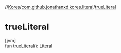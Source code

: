 //[Kores](../../index.md)/[com.github.jonathanxd.kores.literal](index.md)/[trueLiteral](true-literal.md)

# trueLiteral

[jvm]\
fun [trueLiteral](true-literal.md)(): [Literal](-literal/index.md)
